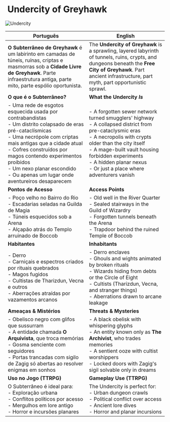 # ️ Undercity of Greyhawk
![Undercity](undercity.png)

| Português | English |
|-----------|---------|
| **O Subterrâneo de Greyhawk** é um labirinto em camadas de túneis, ruínas, criptas e masmorras sob a **Cidade Livre de Greyhawk**. Parte infraestrutura antiga, parte mito, parte espólio oportunista. | The **Undercity of Greyhawk** is a sprawling, layered labyrinth of tunnels, ruins, crypts, and dungeons beneath the **Free City of Greyhawk**. Part ancient infrastructure, part myth, part opportunistic sprawl. |
| **O que é o Subterrâneo?** | **What the Undercity *Is*** |
| - Uma rede de esgotos esquecida usada por contrabandistas<br>- Um distrito colapsado de eras pré-cataclísmicas<br>- Uma necrópole com criptas mais antigas que a cidade atual<br>- Cofres construídos por magos contendo experimentos proibidos<br>- Um nexo planar escondido<br>- Ou apenas um lugar onde aventureiros desaparecem | - A forgotten sewer network turned smugglers' highway<br>- A collapsed district from pre-cataclysmic eras<br>- A necropolis with crypts older than the city itself<br>- A mage-built vault housing forbidden experiments<br>- A hidden planar nexus<br>- Or just a place where adventurers vanish |
| **Pontos de Acesso** | **Access Points** |
| - Poço velho no Bairro do Rio<br>- Escadarias seladas na Guilda de Magia<br>- Túneis esquecidos sob a Arena<br>- Alçapão atrás do Templo arruinado de Boccob | - Old well in the River Quarter<br>- Sealed stairways in the Guild of Wizardry<br>- Forgotten tunnels beneath the Arena<br>- Trapdoor behind the ruined Temple of Boccob |
| **Habitantes** | **Inhabitants** |
| - Derro<br>- Carniçais e espectros criados por rituais quebrados<br>- Magos fugidos<br>- Cultistas de Tharizdun, Vecna e outros<br>- Aberrações atraídas por vazamentos arcanos | - Derro enclaves<br>- Ghouls and wights animated by broken rituals<br>- Wizards hiding from debts or the Circle of Eight<br>- Cultists (Tharizdun, Vecna, and stranger things)<br>- Aberrations drawn to arcane leakage |
| **Ameaças & Mistérios** | **Threats & Mysteries** |
| - Obelisco negro com glifos que sussurram<br>- A entidade chamada **O Arquivista**, que troca memórias<br>- Gosma senciente com seguidores<br>- Portas trancadas com sigilo de Zagig  só abertas ao resolver enigmas em sonhos | - A black obelisk with whispering glyphs<br>- An entity known only as **The Archivist**, who trades memories<br>- A sentient ooze with cultist worshippers<br>- Locked doors with Zagig's sigil  solvable only in dreams |
| **Uso no Jogo (TTRPG)** | **Gameplay Use (TTRPG)** |
| O Subterrâneo é ideal para:<br>- Exploração urbana<br>- Conflitos políticos por acesso<br>- Mergulhos em lore antigo<br>- Horror e incursões planares | The Undercity is perfect for:<br>- Urban dungeon crawls<br>- Political conflict over access<br>- Ancient lore dives<br>- Horror and planar incursions |





